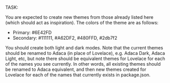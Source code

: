 TASK:

You are expected to create new themes from those already listed here (which should act as inspiration). The colors of the theme are as follows:

* Primary: #6E42FD
* Secondary: #111111, #A62DF2, #480FFD, #2db7f2

You should create both light and dark modes. Note that the current themes should be renamed to Adaca (in place of Lovelace), e.g. Adaca Dark, Adaca Light, etc, but note there should be equivalent themes for Lovelace for each of the names you see currently. In other words, all existing themes should be renamed to Adaca equivalent, and then new themes created for Lovelace for each of the names that currently exists in package.json.
